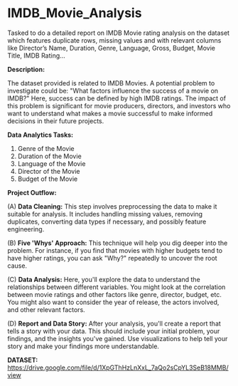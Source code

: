 # IMDB_Movie_Analysis
Tasked to do a detailed report on IMDB Movie rating analysis on the dataset which features duplicate rows, missing values and with relevant columns like Director’s Name, Duration, Genre, Language, Gross, Budget, Movie Title, IMDB Rating…

**Description:**

The dataset provided is related to IMDB Movies. A potential problem to investigate could be: "What factors influence the success of a movie on IMDB?" Here, success can be defined by high IMDB ratings. The impact of this problem is significant for movie producers, directors, and investors who want to understand what makes a movie successful to make informed decisions in their future projects.

**Data Analytics Tasks:**
1. Genre of the Movie
2. Duration of the Movie
3. Language of the Movie
4. Director of the Movie
5. Budget of the Movie

**Project Outflow:**

(A) **Data Cleaning:** This step involves preprocessing the data to make it suitable for analysis. It includes handling missing values, removing duplicates, converting data types if necessary, and possibly feature engineering.

(B) **Five 'Whys' Approach:** This technique will help you dig deeper into the problem. For instance, if you find that movies with higher budgets tend to have higher ratings, you can ask "Why?" repeatedly to uncover the root cause.

(C) **Data Analysis:** Here, you'll explore the data to understand the relationships between different variables. You might look at the correlation between movie ratings and other factors like genre, director, budget, etc. You might also want to consider the year of release, the actors involved, and other relevant factors.

(D) **Report and Data Story:** After your analysis, you'll create a report that tells a story with your data. This should include your initial problem, your findings, and the insights you've gained. Use visualizations to help tell your story and make your findings more understandable.

**DATASET:**
https://drive.google.com/file/d/1XpGThHzLnXxL_7aQo2sCpYL3SeB18MMB/view

